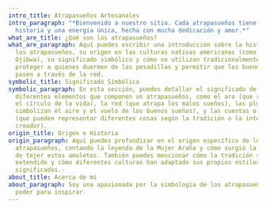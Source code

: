 ```yaml
---
intro_title: Atrapasueños Artesanales
intro_paragraph: "*Bienvenido a nuestro sitio. Cada atrapasueños tiene una
  historia y una energía única, hecha con mucha dedicación y amor.*"
what_are_title: ¿Qué son los atrapasueños?
what_are_paragraph: Aquí puedes escribir una introducción sobre la historia de
  los atrapasueños, su origen en las culturas nativas americanas (como la tribu
  Ojibwa), su significado simbólico y cómo se utilizan tradicionalmente para
  proteger a quienes duermen de las pesadillas y permitir que los buenos sueños
  pasen a través de la red.
symbolic_title: Significado Simbólico
symbolic_paragraph: En esta sección, puedes detallar el significado de los
  diferentes elementos que componen un atrapasueños, como el aro (que representa
  el círculo de la vida), la red (que atrapa los malos sueños), las plumas (que
  simbolizan el aire y el vuelo de los buenos sueños), y las cuentas o piedras
  (que pueden representar diferentes cosas según la tradición o la intención del
  creador).
origin_title: Origen e Historia
origin_paragraph: Aquí puedes profundizar en el origen específico de los
  atrapasueños, contando la leyenda de la Mujer Araña y cómo surgió la tradición
  de tejer estos amuletos. También puedes mencionar cómo la tradición se ha
  extendido y cómo diferentes culturas han adaptado sus propios estilos y
  significados.-
about_title: Acerca de mi
about_paragraph: Soy una apasionada por la simbología de los atrapasueños y su
  poder para inspirar.
---
```

